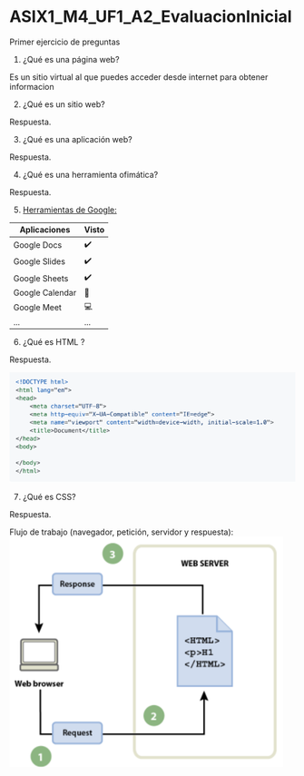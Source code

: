 # ASIX1_M4_UF1_A2_EvaluacionInicial
Primer ejercicio de preguntas


1. ¿Qué es una página web?

Es un sitio virtual al que puedes acceder desde internet para obtener informacion

2. ¿Qué es un sitio web?


Respuesta.


3. ¿Qué es una aplicación web?


Respuesta.


4. ¿Qué es una herramienta ofimática?


Respuesta.


5. [Herramientas de Google:](https://about.google/products/ "enlace a las herramientas de google")

|Aplicaciones|Visto|
|-----------|----|
|Google Docs|✔️|
|Google Slides|✔️|
|Google Sheets|✔️|
|Google Calendar|📅|
|Google Meet|💻|
|...|...|


6. ¿Qué es HTML ?


Respuesta.

![Imagen1](https://github.com/Marioto33/ASIX1_M4_UF1_A2_EvaluacionInicial/blob/main/imagen%201.png)


7. ¿Qué es CSS?


Respuesta.


Flujo de trabajo (navegador, petición, servidor y respuesta):
![Imagen2](https://github.com/Marioto33/ASIX1_M4_UF1_A2_EvaluacionInicial/blob/main/imagen%202.png)